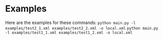 # Examples
Here are the examples for these commands:
`python main.py -l examples/test2_1.xml examples/test2_2.xml -o local.xml`
`python main.py -l examples/test1_1.xml examples/test1_2.xml -o local.xml`